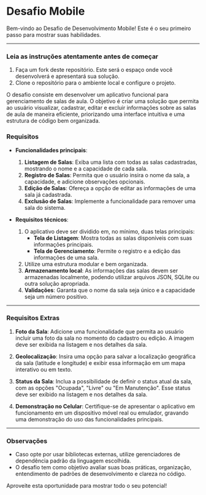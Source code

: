 # Desafio Mobile

Bem-vindo ao Desafio de Desenvolvimento Mobile! Este é o seu primeiro passo para mostrar suas habilidades.

---

### **Leia as instruções atentamente antes de começar**

1. Faça um fork deste repositório. Este será o espaço onde você desenvolverá e apresentará sua solução.
2. Clone o repositório para o ambiente local e configure o projeto.

O desafio consiste em desenvolver um aplicativo funcional para gerenciamento de salas de aula. O objetivo é criar uma solução que permita ao usuário visualizar, cadastrar, editar e excluir informações sobre as salas de aula de maneira eficiente, priorizando uma interface intuitiva e uma estrutura de código bem organizada.

### **Requisitos**

- **Funcionalidades principais**:
  1. **Listagem de Salas**: Exiba uma lista com todas as salas cadastradas, mostrando o nome e a capacidade de cada sala.
  2. **Registro de Salas**: Permita que o usuário insira o nome da sala, a capacidade, e adicione observações opcionais.
  3. **Edição de Salas**: Ofereça a opção de editar as informações de uma sala já cadastrada.
  4. **Exclusão de Salas**: Implemente a funcionalidade para remover uma sala do sistema.

- **Requisitos técnicos**:
  1. O aplicativo deve ser dividido em, no mínimo, duas telas principais:
     - **Tela de Listagem**: Mostra todas as salas disponíveis com suas informações principais.
     - **Tela de Gerenciamento**: Permite o registro e a edição das informações de uma sala.
  2. Utilize uma estrutura modular e bem organizada.
  3. **Armazenamento local**: As informações das salas devem ser armazenadas localmente, podendo utilizar arquivos JSON, SQLite ou outra solução apropriada.
  4. **Validações**: Garanta que o nome da sala seja único e a capacidade seja um número positivo.

---

### **Requisitos Extras**

1. **Foto da Sala**: Adicione uma funcionalidade que permita ao usuário incluir uma foto da sala no momento do cadastro ou edição. A imagem deve ser exibida na listagem e nos detalhes da sala.

2. **Geolocalização**: Insira uma opção para salvar a localização geográfica da sala (latitude e longitude) e exibir essa informação em um mapa interativo ou em texto.

3. **Status da Sala**: Inclua a possibilidade de definir o status atual da sala, com as opções "Ocupada", "Livre" ou "Em Manutenção". Esse status deve ser exibido na listagem e nos detalhes da sala.

4. **Demonstração no Celular**: Certifique-se de apresentar o aplicativo em funcionamento em um dispositivo móvel real ou emulador, gravando uma demonstração do uso das funcionalidades principais.
---

### **Observações**

- Caso opte por usar bibliotecas externas, utilize gerenciadores de dependência padrão da linguagem escolhida.
- O desafio tem como objetivo avaliar suas boas práticas, organização, entendimento de padrões de desenvolvimento e clareza no código.

Aproveite esta oportunidade para mostrar todo o seu potencial!
